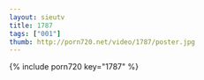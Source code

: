 ```yaml
--- 
layout: sieutv
title: 1787
tags: ["001"]
thumb: http://porn720.net/video/1787/poster.jpg
---
```

{% include porn720 key="1787" %} 
